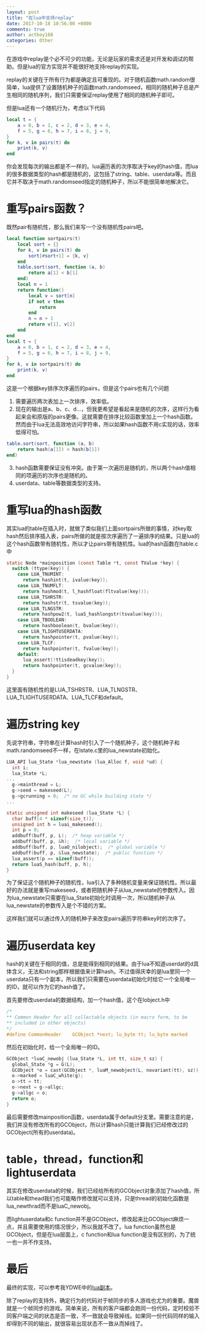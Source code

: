 ```yaml
---
layout: post
title: "在lua中支持replay"
date: 2017-10-18 10:56:00 +0800
comments: true
author: actboy168
categories: Other
---
```


在游戏中replay是个必不可少的功能，无论是玩家的需求还是对开发和调试的帮助。但是lua的官方实现并不能很好地支持replay的实现。

<!-- more -->

replay的关键在于所有行为都是确定且可重现的。对于随机函数math.random很简单，lua提供了设置随机种子的函数math.randomseed，相同的随机种子总是产生相同的随机序列，我们只需要保证replay使用了相同的随机种子即可。

但是lua还有一个随机行为，考虑以下代码

``` lua
local t = {
    a = 0, b = 1, c = 2, d = 3, e = 4,
    f = 5, g = 6, h = 7, i = 8, j = 9,
}
for k, v in pairs(t) do
    print(k, v)
end
```

你会发现每次的输出都是不一样的。lua遍历表的次序取决于key的hash值，而lua的很多数据类型的hash都是随机的，这包括了string、table、userdata等。而且它并不取决于math.randomseed指定的随机种子，所以不能很简单地解决它。

# 重写pairs函数？

既然pair有随机性，那么我们来写一个没有随机性pairs吧。

``` lua
local function sortpairs(t)
    local sort = {}
    for k, v in pairs(t) do
        sort[#sort+1] = {k, v}
    end
    table.sort(sort, function (a, b)
        return a[1] < b[1]
    end)
    local n = 1
    return function()
        local v = sort[n]
        if not v then
            return
        end
        n = n + 1
        return v[1], v[2]
    end
end
local t = {
    a = 0, b = 1, c = 2, d = 3, e = 4,
    f = 5, g = 6, h = 7, i = 8, j = 9,
}
for k, v in sortpairs(t) do
    print(k, v)
end
```

这是一个根据key排序次序遍历的pairs，但是这个pairs也有几个问题

1. 需要遍历两次表加上一次排序，效率低。
2. 现在的输出是a、b、c、d...，但我更希望是看起来是随机的次序，这样行为看起来会和原版的pairs更像。这就需要在排序比较函数里加上一个hash函数。然而由于lua无法高效地访问字符串，所以如果hash函数不用c实现的话，效率低得可怕。
``` lua
table.sort(sort, function (a, b)
    return hash(a[1]) < hash(b[1])
end)
```
3. hash函数需要保证没有冲突。由于第一次遍历是随机的，所以两个hash值相同的项遍历的次序也是随机的。
4. userdata、table等数据类型的支持。

# 重写lua的hash函数

其实lua的table在插入时，就做了类似我们上面sortpairs所做的事情，对key取hash然后排序插入表，pairs所做的就是按次序遍历了一遍排序的结果。只是lua的这个hash函数带有随机性，所以才让pairs带有随机性。lua的hash函数在ltable.c中

``` c
static Node *mainposition (const Table *t, const TValue *key) {
  switch (ttype(key)) {
    case LUA_TNUMINT:
      return hashint(t, ivalue(key));
    case LUA_TNUMFLT:
      return hashmod(t, l_hashfloat(fltvalue(key)));
    case LUA_TSHRSTR:
      return hashstr(t, tsvalue(key));
    case LUA_TLNGSTR:
      return hashpow2(t, luaS_hashlongstr(tsvalue(key)));
    case LUA_TBOOLEAN:
      return hashboolean(t, bvalue(key));
    case LUA_TLIGHTUSERDATA:
      return hashpointer(t, pvalue(key));
    case LUA_TLCF:
      return hashpointer(t, fvalue(key));
    default:
      lua_assert(!ttisdeadkey(key));
      return hashpointer(t, gcvalue(key));
  }
}
```

这里面有随机性的是LUA_TSHRSTR、LUA_TLNGSTR、LUA_TLIGHTUSERDATA、LUA_TLCF和default。


# 遍历string key

先说字符串，字符串在计算hash时引入了一个随机种子，这个随机种子和math.randomseed不一样，在lstate.c里的lua_newstate初始化。

``` c
LUA_API lua_State *lua_newstate (lua_Alloc f, void *ud) {
  int i;
  lua_State *L;
...
  g->mainthread = L;
  g->seed = makeseed(L);
  g->gcrunning = 0;  /* no GC while building state */
...
```

``` c
static unsigned int makeseed (lua_State *L) {
  char buff[4 * sizeof(size_t)];
  unsigned int h = luai_makeseed();
  int p = 0;
  addbuff(buff, p, L);  /* heap variable */
  addbuff(buff, p, &h);  /* local variable */
  addbuff(buff, p, luaO_nilobject);  /* global variable */
  addbuff(buff, p, &lua_newstate);  /* public function */
  lua_assert(p == sizeof(buff));
  return luaS_hash(buff, p, h);
}
```

为了保证这个随机种子的随机性，lua引入了多种随机变量来保证随机性。所以最好的办法就是重写makeseed，或者把随机种子从lua_newstate的参数传入。因为lua_newstate只需要在lua_State初始化时调用一次，所以随机种子从lua_newstate的参数传入是个不错的方案。

这样我们就可以通过传入的随机种子来改变pairs遍历字符串key时的次序了。

# 遍历userdata key

hash的关键在于相同的值，总是能得到相同的结果。由于lua不知道userdat的d具体含义，无法和string那样根据值来计算hash。不过值得庆幸的是lua里同一个userdata只有一个副本，所以我们只需要在userdata初始化时给它一个全局唯一的ID，就可以作为它的hash值了。

首先要修改userdata的数据结构，加一个hash值，这个在lobject.h中

``` c
/*
** Common Header for all collectable objects (in macro form, to be
** included in other objects)
*/
#define CommonHeader	GCObject *next; lu_byte tt; lu_byte marked
```

然后在初始化时，给一个全局唯一的ID。
``` c
GCObject *luaC_newobj (lua_State *L, int tt, size_t sz) {
  global_State *g = G(L);
  GCObject *o = cast(GCObject *, luaM_newobject(L, novariant(tt), sz));
  o->marked = luaC_white(g);
  o->tt = tt;
  o->next = g->allgc;
  g->allgc = o;
  return o;
}
```

最后需要修改mainposition函数，userdata属于default分支里。需要注意的是，我们并没有修改所有的GCObject，所以计算hash只能计算我们已经修改过的GCObject(所有的userdata)。

# table，thread，function和lightuserdata

其实在修改userdata的时候，我们已经给所有的GCObject对象添加了hash值，所以table和thead我们也可能略作修改就可以支持，只是thread的初始化函数是lua_newthrad而不是luaC_newobj。

而lightuserdata和c function并不是GCObject，修改起来比GCObject麻烦一点，并且需要使用的情况很少，所以我就不改了。lua function虽然也是GCObject，但是在lua层面上，c function和lua function是没有区别的，为了统一也一并不作支持。

# 最后
最终的实现，可以参考我YDWE中的[lua副本](https://github.com/actboy168/YDWE/tree/master/OpenSource/Lua)。

除了replay的支持外，确定行为的代码对于帧同步的多人游戏也尤为的重要。魔兽就是一个帧同步的游戏。简单来说，所有的客户端都会跑同一份代码，定时校验不同客户端之间的状态是否一致，不一致就会导致掉线。如果同一份代码同样的输入却得到不同的输出，就很容易出现状态不一致从而掉线了。

